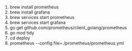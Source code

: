 1. brew install prometheus
2. brew install grafana
3. brew services start prometheus
4. brew services start grafana
5. go get github.com/prometheus/client_golang/prometheus
6. go mod tidy
7. cd deploy
8. prometheus --config.file=./prometheus/prometheus.yml